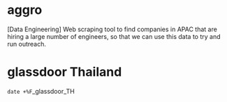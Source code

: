 # aggro
[Data Engineering] Web scraping tool to find companies in APAC that are hiring a large number of engineers, so that we can use this data to try and run outreach. 


# glassdoor Thailand
`date +%F`_glassdoor_TH